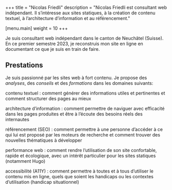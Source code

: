 +++
title = "Nicolas Friedli"
description = "Nicolas Friedli est consultant web indépendant. Il s’intéresse aux sites statiques, à la création de contenu textuel, à l’architecture d’information et au référencement."

[menu.main]
weight = 10
+++

Je suis consultant web indépendant dans le canton de Neuchâtel (Suisse). En ce premier semestre 2023, je reconstruis mon site en ligne en documentant ce que je suis en train de faire.

## Prestations

Je suis passionné par les sites web à fort contenu. Je propose des *analyses*, des *conseils* et des *formations* dans les domaines suivants:

contenu textuel
: comment générer des informations utiles et pertinentes et comment structurer des pages au mieux

architecture d’information
: comment permettre de naviguer avec efficacité dans les pages produites et être à l’écoute des besoins réels des internautes

référencement (SEO)
: comment permettre à une personne d’accéder à ce qui lui est proposé par les moteurs de recherche et comment trouver des nouvelles thématiques à développer

performance web
: comment rendre l’utilisation de son site confortable, rapide et écologique, avec un intérêt particulier pour les sites statiques (notamment Hugo)

accessibilité (A11Y)
: comment permettre à toutes et à tous d’utiliser le contenu mis en ligne, quels que soient les handicaps ou les contextes d’utilisation (handicap situationnel)
